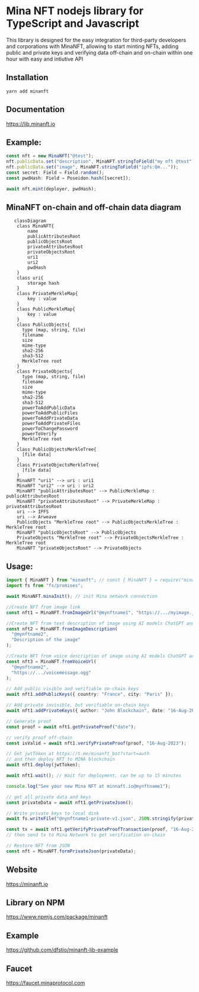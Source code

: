 # Mina NFT nodejs library for TypeScript and Javascript

This library is designed for the easy integration for third-party developers and
corporations with MinaNFT, allowing to start minting NFTs, adding public and private keys
and verifying data off-chain and on-chain within one hour with easy and intiutive API

## Installation

    yarn add minanft

## Documentation

https://lib.minanft.io

## Example:

```typescript
const nft = new MinaNFT("@test");
nft.publicData.set("description", MinaNFT.stringToField("my nft @test"));
nft.publicData.set("image", MinaNFT.stringToField("ipfs:Qm..."));
const secret: Field = Field.random();
const pwdHash: Field = Poseidon.hash([secret]);

await nft.mint(deployer, pwdHash);
```

## MinaNFT on-chain and off-chain data diagram

```mermaid
   classDiagram
    class MinaNFT{
        name
        publicAttributesRoot
        publicObjectsRoot
        privateAttributesRoot
        privateObjectsRoot
        uri1
        uri2
        pwdHash
    }
    class uri{
        storage hash
    }
    class PrivateMerkleMap{
        key : value
    }
    class PublicMerkleMap{
        key : value
    }
    class PublicObjects{
      type (map, string, file)
      filename
      size
      mime-type
      sha2-256
      sha3-512
      MerkleTree root
    }
    class PrivateObjects{
      type (map, string, file)
      filename
      size
      mime-type
      sha2-256
      sha3-512
      powerToAddPublicData
      powerToAddPublicFiles
      powerToAddPrivateData
      powerToAddPrivateFiles
      powerToChangePassword
      powerToVerify
      MerkleTree root
    }
    class PublicObjectsMerkleTree{
      [file data]
    }
    class PrivateObjectsMerkleTree{
      [file data]
    }
    MinaNFT "uri1" --> uri : uri1
    MinaNFT "uri2" --> uri : uri2
    MinaNFT "publicAttributesRoot" --> PublicMerkleMap : publicAttributesRoot
    MinaNFT "privateAttributesRoot" --> PrivateMerkleMap : privateAttributesRoot
    uri --> IPFS
    uri --> Arweave
    PublicObjects "MerkleTree root" --> PublicObjectsMerkleTree : MerkleTree root
    MinaNFT "publicObjectsRoot" --> PublicObjects
    PrivateObjects "MerkleTree root" --> PrivateObjectsMerkleTree : MerkleTree root
    MinaNFT "privateObjectsRoot" --> PrivateObjects
```

## Usage:

```typescript
import { MinaNFT } from "minanft"; // const { MinaNFT } = require("minanft") for JavaScript
import fs from "fs/promises";

await MinaNFT.minaInit(); // init Mina network connection

//Create NFT from image link
const nft1 = MinaNFT.fromImageUrl("@mynftname1", "https://.../myimage.jpg");

//Create NFT from text description of image using AI models ChatGPT and DALL-E
const nft2 = MinaNFT.fromImageDescription(
  "@mynftname2",
  "Description of the image"
);

//Create NFT from voice description of image using AI models ChatGPT and DALL-E
const nft3 = MinaNFT.fromVoiceUrl(
  "@mynftname2",
  "https://.../voicemessage.ogg"
);

// Add public visible and verifiable on-chain keys
await nft1.addPublicKeys({ country: "France", city: "Paris" });

// Add private invisible, but verifiable on-chain keys
await nft1.addPrivateKeys({ author: "John Blockchain", date: "16-Aug-2023" });

// Generate proof
const proof = await nft1.getPrivateProof("date");

// verify proof off-chain
const isValid = await nft1.verifyPrivateProof(proof, "16-Aug-2023");

// Get jwtToken at https://t.me/minanft_bot?start=auth
// and then deploy NFT to MINA blockchain
await nft1.deploy(jwtToken);

await nft1.wait(); // Wait for deployment, can be up to 15 minutes

console.log("See your new Mina NFT at minnaft.io@mynftname1");

// get all private data and keys
const privateData = await nft1.getPrivateJson();

// Write private keys to local disk
await fs.writeFile("@nynftname1-private-v1.json", JSON.stringify(privateData));

const tx = await nft1.getVerifyPrivateProofTransaction(proof, "16-Aug-2023");
// then send tx to Mina Network to get verification on-chain

// Restore NFT from JSON
const nft = MinaNFT.formPrivateJson(privateData);
```

## Website

https://minanft.io

## Library on NPM

https://www.npmjs.com/package/minanft

## Example

https://github.com/dfstio/minanft-lib-example

## Faucet

https://faucet.minaprotocol.com
